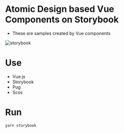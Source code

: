 # Atomic Design based Vue Components on Storybook

- These are samples created by Vue components

![storybook](https://user-images.githubusercontent.com/7115171/68993175-603f7e80-08b8-11ea-8eee-f58615373759.png)

# Use 

- Vue.js
- Storybook
- Pug
- Scss

# Run

```
yarn storybook
```
